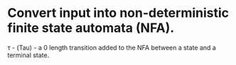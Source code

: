 
Convert input into non-deterministic finite state automata (NFA).
===============================================================================


τ   - (Tau) - a 0 length transition added to the NFA between a state and a terminal state.



